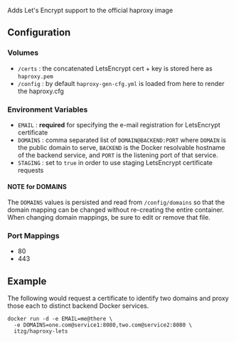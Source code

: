 Adds Let's Encrypt support to the official haproxy image

## Configuration

### Volumes

* `/certs` : the concatenated LetsEncrypt cert + key is stored here as `haproxy.pem`
* `/config` : by default `haproxy-gen-cfg.yml` is loaded from here to render the haproxy.cfg

### Environment Variables

* `EMAIL` : **required** for specifying the e-mail registration for LetsEncrypt certificate
* `DOMAINS` : comma separated list of `DOMAIN@BACKEND:PORT` where `DOMAIN` is the public
  domain to serve, `BACKEND` is the Docker resolvable hostname of the backend service, and
  `PORT` is the listening port of that service.
* `STAGING` : set to `true` in order to use staging LetsEncrypt certificate requests

#### NOTE for DOMAINS

The `DOMAINS` values is persisted and read from `/config/domains` so that the domain mapping can be changed
without re-creating the entire container. When changing domain mappings, be sure to edit or remove that
file.

### Port Mappings

* 80
* 443

## Example

The following would request a certificate to identify two domains and proxy those each to
distinct backend Docker services.

```
docker run -d -e EMAIL=me@there \
  -e DOMAINS=one.com@service1:8080,two.com@service2:8080 \
  itzg/haproxy-lets
```
